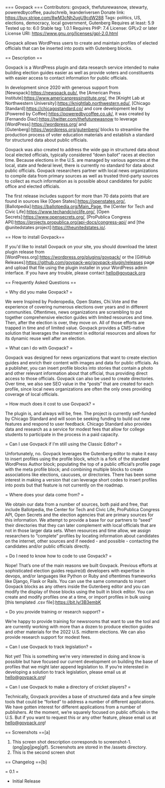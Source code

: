 === Govpack ===
Contributors: govpack, thefuturewasnow, stewarty, poweredbycoffee, paulschreib, leanderiversen
Donate link: https://buy.stripe.com/8wM3cNh2ugU9cdW288
Tags: politics, US, elections, democracy, local government, Gutenberg
Requires at least: 5.9
Tested up to: 6.0
Stable tag: 1.0.1
Requires PHP: 7.4
License: GPLv2 or later
License URI: https://www.gnu.org/licenses/gpl-2.0.html


Govpack allows WordPress users to create and maintain profiles of elected officials that can be inserted into posts with Gutenberg blocks.  


== Description ==


Govpack is a WordPress plugin and data research service intended to make building election guides easier as well as provide voters and constituents with easier access to contact information for public officials. 


In development since 2020 with generous support from [Newspack]:https://newspack.pub/, the [American Press Institute]:https://www.americanpressinstitute.org/, the [Knight Lab at Northwestern University]:https://knightlab.northwestern.edu/, [Chicago Standard]:https://chicagostandard.co/ and core development led by [Powered by Coffee]:https://poweredbycoffee.co.uk/, it was created by [Fernando Diaz]:https://twitter.com/thefuturewasnow to leverage [WordPress]:https://wordpress.org/ and [Gutenberg]:https://wordpress.org/gutenberg/ blocks to streamline the production process of voter education materials and establish a standard for structured data about public officials.  


Govpack was also created to address the wide gap in structured data about local elected officials, typically considered “down ballot” races at election time. Because elections in the U.S. are managed by various agencies at the local, state and federal level, there is currently no standard for data about public officials. Govpack researchers partner with local news organizations to compile data from primary sources as well as trusted third-party sources to collect as much information as is possible about candidates for public office and elected officials. 


The first release includes support for more than 70 data points that are found in sources like [Open States]:https://openstates.org/, [Ballotpedia]:https://ballotpedia.org/Main_Page, the [Center for Tech and Civic Life]:https://www.techandciviclife.org/, [Open Secrets]:https://www.opensecrets.org/, [ProPublica Congress API]:https://projects.propublica.org/api-docs/congress-api/ and [the @unitedstates project]:https://theunitedstates.io/. 


== How to install Govpack== 


If you'd like to install Govpack on your site, you should download the latest plugin release from [WordPress.org]:https://wordpress.org/plugins/govpack/ or the [GitHub Releases]:https://github.com/govpack-wp/govpack-plugin/releases page and upload that file using the plugin installer in your WordPress admin interface. If you have any trouble, please contact hello@govpack.org


== Frequently Asked Questions ==


= Why did you make Govpack? =


We were Inspired by Poderopedia, Open States, Chi.Vote and the experience of covering numerous elections over years and in different communities. Oftentimes, news organizations are scrambling to put together comprehensive election guides with limited resources and time. Then, after the election is over, they move on. All of those efforts are trapped in time and of limited value. Govpack provides a CMS-native solution that leverages the investment in editorial resources and allows for its dynamic reuse well after an election. 


= What can I do with Govpack? =


Govpack was designed for news organizations that want to create election guides and enrich their content with images and data for public officials. As a publisher, you can insert profile blocks into stories that contain a photo and other relevant information about that official, thus providing direct access to those officials. Govpack can also be used to create directories. Over time, we also see SEO value in the “posts” that are created for each profile, since local news organizations are often the only ones providing coverage of local officials.


= How much does it cost to use Govpack? =


The plugin is, and always will be, free. The project is currently self-funded by Chicago Standard and will soon be seeking funding to build out new features and respond to user feedback. Chicago Standard also provides data and research as a service for modest fees that allow for college students to participate in the process in a paid capacity. 


= Can I use Govpack if I’m still using the Classic Editor? =


Unfortunately, no. Govpack leverages the Gutenberg editor to make it easy to insert profiles using the profile block, which is a fork of the standard WordPress Author block; populating the top of a public official’s profile page with the meta profile block; and combining multiple blocks to create associations like elections, caucuses, or directories. There has been some interest in making a version that can leverage short codes to insert profiles into posts but that feature is not currently on the roadmap.  


= Where does your data come from? =


We obtain our data from a number of sources, both paid and free, that include Ballotpedia, the Center for Tech and Civic Life, ProPublica Congress API, Open Secrets and the election agencies that are primary sources for this information. We attempt to provide a base for our partners to “seed” their directories that they can later complement with local officials that are not in those larger data sets. When resources and time allow, we assign researchers to “complete” profiles by locating information about candidates on the internet, other sources and if needed - and possible - contacting the candidates and/or public officials directly.   


= Do I need to know how to code to use Govpack? =


Nope! That’s one of the main reasons we built Govpack. Previous efforts at sophisticated election guides require(d) developers with expertise in devops, and/or languages like Python or Ruby and oftentimes frameworks like Django, Flask or Rails. You can use the same commands to insert Govpack blocks as any others inside the Gutenberg editor and you can modify the display of those blocks using the built in block editor. You can create and modify profiles one at a time, or import profiles in bulk using [this templated .csv file]:https://bit.ly/3B3embK


= Do you provide training or research support? =


We’re happy to provide training for newsrooms that want to use the tool and are currently working with more than a dozen to produce election guides and other materials for the 2022 U.S. midterm elections. We can also provide research support for modest fees. 


= Can I use Govpack to track legislation? =


Not yet! This is something we’re very interested in doing and know is possible but have focused our current development on building the base of profiles that we might later append legislation to. If you’re interested in developing a solution to track legislation, please email us at hello@govpack.org!


= Can I use Govpack to make a directory of cricket players? =


Technically, Govpack provides a base of structured data and a few simple tools that could be “forked” to address a number of different applications. We have gotten interest for different applications from a number of publishers. At the moment, we’re squarely focused on public officials in the U.S. But if you want to request this or any other feature, please email us at hello@govpack.org!




== Screenshots ==[a]


1. This screen shot description corresponds to screenshot-1.(png|jpg|jpeg|gif). Screenshots are stored in the /assets directory.
2. This is the second screen shot


== Changelog ==[b]


= 0.1 =
* Initial Release

